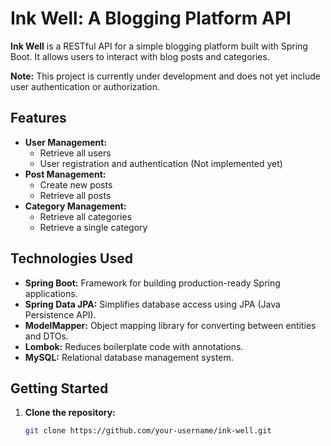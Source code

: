 # Ink Well: A Blogging Platform API

**Ink Well** is a RESTful API for a simple blogging platform built with Spring Boot. It allows users to interact with blog posts and categories.

**Note:** This project is currently under development and does not yet include user authentication or authorization.

## Features

- **User Management:**
  - Retrieve all users
  - User registration and authentication (Not implemented yet)
- **Post Management:**
  - Create new posts
  - Retrieve all posts
- **Category Management:**
  - Retrieve all categories
  - Retrieve a single category

## Technologies Used

- **Spring Boot:** Framework for building production-ready Spring applications.
- **Spring Data JPA:** Simplifies database access using JPA (Java Persistence API).
- **ModelMapper:** Object mapping library for converting between entities and DTOs.
- **Lombok:** Reduces boilerplate code with annotations.
- **MySQL:** Relational database management system.

## Getting Started

1. **Clone the repository:**
   ```bash
   git clone https://github.com/your-username/ink-well.git
   ```
